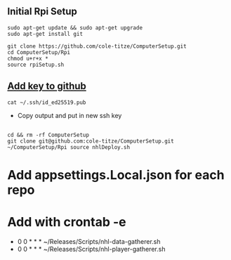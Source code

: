 ## Initial Rpi Setup
```
sudo apt-get update && sudo apt-get upgrade 
sudo apt-get install git
```
```
git clone https://github.com/cole-titze/ComputerSetup.git
cd ComputerSetup/Rpi
chmod u+r+x *
source rpiSetup.sh
```
## [Add key to github](https://docs.github.com/en/github/authenticating-to-github/adding-a-new-ssh-key-to-your-github-account)
```
cat ~/.ssh/id_ed25519.pub
```
+ Copy output and put in new ssh key
## 
```
cd && rm -rf ComputerSetup
git clone git@github.com:cole-titze/ComputerSetup.git
~/ComputerSetup/Rpi source nhlDeploy.sh
```
# Add appsettings.Local.json for each repo
# Add with crontab -e
+ 0 0 * * * ~/Releases/Scripts/nhl-data-gatherer.sh
+ 0 0 * * * ~/Releases/Scripts/nhl-player-gatherer.sh